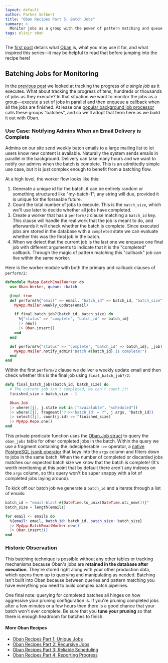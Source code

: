 ```yaml
---
layout: default
author: Parker Selbert
title: "Oban Recipes Part 5: Batch Jobs"
summary: >
  Monitor jobs as a group with the power of pattern matching and queue introspection.
tags: elixir oban
---
```


The [first post][part1] details what [Oban][oban] is, what you may use it for, and what inspired this series—it may be helpful to read that before jumping into the recipe here!

## Batching Jobs for Monitoring

In the [previous post][part4] we looked at tracking the progress of _a single job_ as it executes.
What about tracking the progress of tens, hundreds or thousands of jobs as they execute?
In that situation we want to monitor the jobs as a group—execute a set of jobs in parallel and then enqueue a callback when all the jobs are finished.
At lease one [popular background job processor][sqp] calls these groups "batches", and so we'll adopt that term here as we build it out with Oban.

### Use Case: Notifying Admins When an Email Delivery is Complete

Admins on our site send weekly batch emails to a large mailing list to let users know new content is available.
Naturally the system sends emails in parallel in the background.
Delivery can take many hours and we want to notify our admins when the batch is complete.
This is an admittedly simple use case, but it is just complex enough to benefit from a batching flow.

At a high level, the worker flow looks like this:

1. Generate a unique id for the batch, it can be entirely random or something structured like "my-batch-1"; any string will due, provided it is unique for the forseable future.
2. Count the total number of jobs to execute.
   This is the `batch_size`, which we'll use later to decide whether all jobs have completed.
3. Create a worker that has a `perform/2` clause matching a `batch_id` key.
   This clause will handle the real work that the job is meant to do, and afterwards it will check whether the batch is complete.
   Since executed jobs are stored in the database with a `completed` state we can evaluate whether this was the final job in the batch.
4. When we detect that the current job is the last one we enqueue one final job with different arguments to indicate that it is the "completed" callback.
   Through the magic of pattern matching this "callback" job can live within the same worker.

Here is the worker module with both the primary and callback clauses of `perform/2`:

```elixir
defmodule MyApp.BatchEmailWorker do
  use Oban.Worker, queue: :batch

  @impl true
  def perform(%{"email" => email, "batch_id" => batch_id, "batch_size" => batch_size}, _job) do
    MyApp.Mailer.weekly_update(email)

    if final_batch_job?(batch_id, batch_size) do
      %{"status" => "complete", "batch_id" => batch_id}
      |> new()
      |> Oban.insert()
    end
  end

  def perform(%{"status" => "complete", "batch_id" => batch_id}, _job) do
    MyApp.Mailer.notify_admin("Batch #{batch_id} is complete!")
  end
end
```

Within the first `perform/2` clause we deliver a weekly update email and then check whether this is the final job using `final_batch_job?/2`:

```elixir
defp final_batch_job?(batch_id, batch_size) do
  # The current job isn't completed, we can't count it!
  finished_size = batch_size - 1

  Oban.Job
  |> where([j], j.state not in ["avaialable", "scheduled"])
  |> where([j], fragment("?->>'batch_id' = ?", j.args, ^batch_id))
  |> select([j], count(j.id) >= ^finished_size)
  |> MyApp.Repo.one()
end
```

This private predicate function uses the [Oban.Job struct][obj] to query the `oban_jobs` table for other completed jobs in the batch.
Within the query we use a fragment containing the indecipherable `->>` operator, a [native PostgreSQL jsonb operator][json] that keys into the `args` column and filters down to jobs in the same batch.
When the number of completed or discarded jobs matches our expected batch size we know that the batch is complete!
(It's worth mentioning at this point that by default there aren't any indexes on the `args` column, so this query won't be super snappy with a lot of completed jobs laying around).

To kick off our batch job we generate a `batch_id` and a iterate through a list of emails:

```elixir
batch_id = "email-blast-#{DateTime.to_unix(DateTime.utc_now())}"
batch_size = length(emails)

for email <- emails do
  %{email: email, batch_id: batch_id, batch_size: batch_size}
  |> MyApp.BatchEmailWorker.new()
  |> Oban.insert!()
end
```

### Historic Observation

This batching technique is possible without any other tables or tracking mechanisms because Oban's jobs are **retained in the database after execution**.
They're stored right along with your other production data, which opens them up to querying and manipulating as needed.
Batching isn't built into Oban because between queries and pattern matching you have everything you need to build complex batch pipelines.

One final note: querying for completed batches all hinges on how aggressive your pruning configuration is.
If you're pruning completed jobs after a few minutes or a few hours then there is a good chance that your batch won't ever complete.
Be sure that you **tune your pruning** so that there is enough headroom for batches to finish.

#### More Oban Recipes

* [Oban Recipes Part 1: Unique Jobs][part1]
* [Oban Recipes Part 2: Recursive Jobs][part2]
* [Oban Recipes Part 3: Reliable Scheduling][part3]
* [Oban Recipes Part 4: Reporting Progress][part4]

[oban]: https://github.com/sorentwo/oban
[sqp]: https://github.com/mperham/sidekiq/wiki/Batches
[obj]: https://hexdocs.pm/oban/Oban.Job.html#t:t/0
[json]: https://www.postgresql.org/docs/11/functions-json.html#FUNCTIONS-JSON-OP-TABLE
[part1]: /2019/07/18/oban-recipes-part-1-unique-jobs.html
[part2]: /2019/07/22/oban-recipes-part-2-recursive-jobs.html
[part3]: /2019/08/02/oban-recipes-part-3-reliable-scheduling.html
[part4]: /2019/08/21/oban-recipes-part-4-reporting-progress.html
